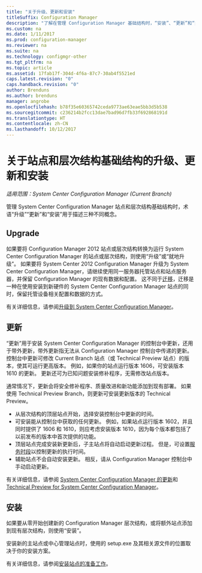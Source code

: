 ```yaml
---
title: "关于升级、更新和安装"
titleSuffix: Configuration Manager
description: "了解在管理 Configuration Manager 基础结构时，“安装”、“更新”和“升级”三个术语之间的差异。"
ms.custom: na
ms.date: 1/11/2017
ms.prod: configuration-manager
ms.reviewer: na
ms.suite: na
ms.technology: configmgr-other
ms.tgt_pltfrm: na
ms.topic: article
ms.assetid: 17fab17f-304d-4f6a-87c7-30ab4f5521ed
caps.latest.revision: "0"
caps.handback.revision: "0"
author: Brenduns
ms.author: brenduns
manager: angrobe
ms.openlocfilehash: b78f35e60365742ceda9773ae63eae5bb3d5b538
ms.sourcegitcommit: c236214b2fcc13dae7bad96d7fb33f692868191d
ms.translationtype: HT
ms.contentlocale: zh-CN
ms.lasthandoff: 10/12/2017
---
```

# <a name="about-upgrade-update-and-install-for-site-and-hierarchy-infrastructure"></a>关于站点和层次结构基础结构的升级、更新和安装

*适用范围：System Center Configuration Manager (Current Branch)*


管理 System Center Configuration Manager 站点和层次结构基础结构时，术语“升级”“更新”和“安装”用于描述三种不同概念。

## <a name="upgrade"></a>Upgrade
如果要将 Configuration Manager 2012 站点或层次结构转换为运行 System Center Configuration Manager 的站点或层次结构，则使用“升级”或“就地升级”。
如果要将 System Center 2012 Configuration Manager 升级为 System Center Configuration Manager，请继续使用同一服务器托管站点和站点服务器，并保留 Configuration Manager 的现有数据和配置。  这不同于[迁移](/sccm/core/migration/migrate-data-between-hierarchies)，迁移是一种在使用安装到新硬件的 System Center Configuration Manager 站点的同时，保留托管设备相关配置和数据的方式。

有关详细信息，请参阅[升级到 System Center Configuration Manager](/sccm/core/servers/deploy/install/upgrade-to-configuration-manager)。



## <a name="update"></a>更新
“更新”用于安装 System Center Configuration Manager 的控制台中更新，还用于带外更新，带外更新指无法从 Configuration Manager 控制台中传递的更新。 控制台中更新可修改 Current Branch 站点（或 Technical Preview 站点）的版本，使其可运行更高版本。 例如，如果你的站点运行版本 1606，可安装版本 1610 的更新。 更新还可为已知问题安装修补程序，无需修改站点版本。      

通常情况下，更新会将安全修补程序、质量改进和新功能添加到现有部署。 如果使用 Technical Preview Branch，则更新可安装更新版本的 Technical Preview。
-   从层次结构的顶层站点开始，选择安装控制台中更新的时间。
- 可安装能从控制台中获取的任何更新。 例如，如果站点运行版本 1602，并且同时提供了 1606 和 1610，则应考虑安装版本 1610，因为每个版本都包括了以前发布的版本中首次提供的功能。
- 顶层站点完成安装新更新后，子主站点将自动启动更新过程。 但是，可设置[服务时段](/sccm/core/servers/manage/install-in-console-updates#a-namebkmkservicewindowa-service-windows-for-site-servers)以控制更新的执行时间。
- 辅助站点不会自动安装更新。 相反，请从 Configuration Manager 控制台中手动启动更新。

有关详细信息，请参阅 [System Center Configuration Manager 的更新](/sccm/core/servers/manage/updates)和 [Technical Preview for System Center Configuration Manager](/sccm/core/get-started/technical-preview)。



## <a name="install"></a>安装
如果要从零开始创建新的 Configuration Manager 层次结构，或将额外站点添加到现有层次结构，则使用“安装”。  

安装新的主站点或中心管理站点时，使用的 setup.exe 及其相关源文件的位置取决于你的安装方案。

有关详细信息，请参阅[安装站点的准备工作](/sccm/core/servers/deploy/install/prepare-to-install-sites)。
